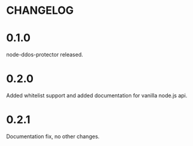 # CHANGELOG

# 0.1.0

node-ddos-protector released.

# 0.2.0

Added whitelist support and added documentation for vanilla node.js api.

# 0.2.1

Documentation fix, no other changes.